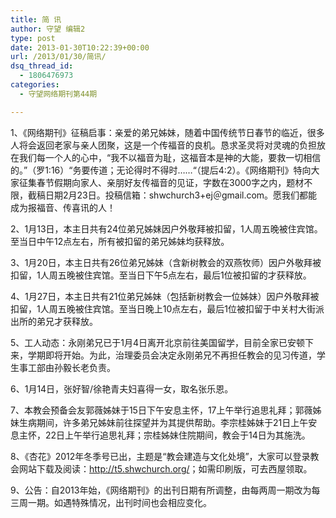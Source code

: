 ```yaml
---
title: 简 讯
author: 守望 编辑2
type: post
date: 2013-01-30T10:22:39+00:00
url: /2013/01/30/简讯/
dsq_thread_id:
  - 1806476973
categories:
  - 守望网络期刊第44期

---
```

1、《网络期刊》征稿启事：亲爱的弟兄姊妹，随着中国传统节日春节的临近，很多人将会返回老家与亲人团聚，这是一个传福音的良机。恳求圣灵将对灵魂的负担放在我们每一个人的心中，“我不以福音为耻，这福音本是神的大能，要救一切相信的。”（罗1:16）“务要传道；无论得时不得时……“（提后4:2）。《网络期刊》特向大家征集春节假期向家人、亲朋好友传福音的见证，字数在3000字之内，题材不限，截稿日期2月23日。投稿信箱：shwchurch3+ej＠gmail.com。愿我们都能成为报福音、传喜讯的人！

2、1月13日，本主日共有24位弟兄姊妹因户外敬拜被扣留，1人周五晚被住宾馆。至当日中午12点左右，所有被扣留的弟兄姊妹均获释放。

3、1月20日，本主日共有26位弟兄姊妹（含新树教会的双燕牧师）因户外敬拜被扣留，1人周五晚被住宾馆。至当日下午5点左右，最后1位被扣留的才获释放。

4、1月27日，本主日共有21位弟兄姊妹（包括新树教会一位姊妹）因户外敬拜被扣留，1人周五晚被住宾馆。至当日晚上10点左右，最后1位被扣留于中关村大街派出所的弟兄才获释放。

5、工人动态：永刚弟兄已于1月4日离开北京前往美国留学，目前全家已安顿下来，学期即将开始。为此，治理委员会决定永刚弟兄不再担任教会的见习传道，学生事工部由孙毅长老负责。

6、1月14日，张好智/徐艳青夫妇喜得一女，取名张乐恩。

7、本教会预备会友郭薇姊妹于15日下午安息主怀，17上午举行追思礼拜；郭薇姊妹生病期间，许多弟兄姊妹前往探望并为其提供帮助。李宗桂姊妹于21日上午安息主怀，22日上午举行追思礼拜；宗桂姊妹住院期间，教会于14日为其施洗。

8、《杏花》2012年冬季号已出，主题是“教会建造与文化处境”，大家可以登录教会网站下载及阅读：<http://t5.shwchurch.org/>；如需印刷版，可去西屋领取。

9、公告：自2013年始，《网络期刊》的出刊日期有所调整，由每两周一期改为每三周一期。如遇特殊情况，出刊时间也会相应变化。